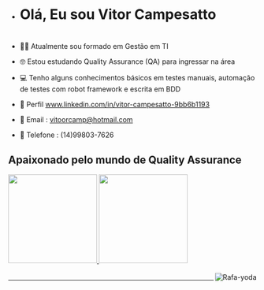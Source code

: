- <h1>Olá, Eu sou Vitor Campesatto<h1/>
 
 
- 👨‍🎓 Atualmente sou formado em Gestão em TI
- 🤓 Estou estudando Quality Assurance (QA) para ingressar na área
- 💻 Tenho alguns conhecimentos básicos em testes manuais, automação de testes com robot framework e escrita em BDD 
- 🎯 Perfil www.linkedin.com/in/vitor-campesatto-9bb6b1193
- 📧 Email : vitoorcamp@hotmail.com
- 📱 Telefone : (14)99803-7626


## Apaixonado pelo mundo de Quality Assurance
 <div>
  <a href="https://github.com/Campesatto">
  <img height = "180em" src = "https://github-readme-stats.vercel.app/api?username=Campesatto&show_icons=true&theme=dracula&include_all_commits=true&count_private=true" />
  <img height = "180em" src = "https://github-readme-stats.vercel.app/api/top-langs/?username=rafaballerini&layout=compact&langs_count=16&theme=dracula" />
 
   
</div>
<div style = "display: inline_block"> <br>
  <img align = "right" alt = "Rafa-yoda" src = "https://media.tenor.com/images/163c8b67078a28d5120d27dd0ab650fd/tenor.gif">
</div>
      
 ____________________________________________________________________________________________________________________________
